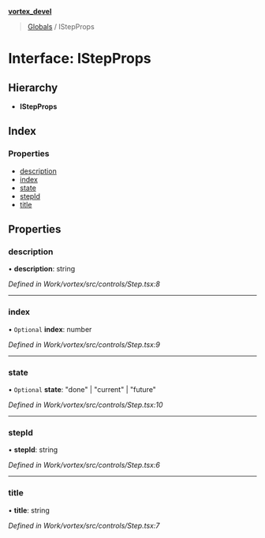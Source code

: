 **[vortex_devel](../README.md)**

> [Globals](../globals.md) / IStepProps

# Interface: IStepProps

## Hierarchy

* **IStepProps**

## Index

### Properties

* [description](istepprops.md#description)
* [index](istepprops.md#index)
* [state](istepprops.md#state)
* [stepId](istepprops.md#stepid)
* [title](istepprops.md#title)

## Properties

### description

•  **description**: string

*Defined in Work/vortex/src/controls/Step.tsx:8*

___

### index

• `Optional` **index**: number

*Defined in Work/vortex/src/controls/Step.tsx:9*

___

### state

• `Optional` **state**: \"done\" \| \"current\" \| \"future\"

*Defined in Work/vortex/src/controls/Step.tsx:10*

___

### stepId

•  **stepId**: string

*Defined in Work/vortex/src/controls/Step.tsx:6*

___

### title

•  **title**: string

*Defined in Work/vortex/src/controls/Step.tsx:7*
